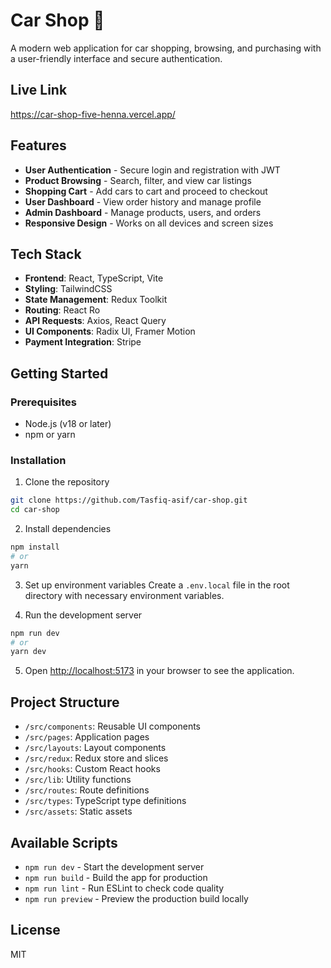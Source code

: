 # Car Shop 🚗

A modern web application for car shopping, browsing, and purchasing with a user-friendly interface and secure authentication.

## Live Link

https://car-shop-five-henna.vercel.app/

## Features

- **User Authentication** - Secure login and registration with JWT
- **Product Browsing** - Search, filter, and view car listings
- **Shopping Cart** - Add cars to cart and proceed to checkout
- **User Dashboard** - View order history and manage profile
- **Admin Dashboard** - Manage products, users, and orders
- **Responsive Design** - Works on all devices and screen sizes

## Tech Stack

- **Frontend**: React, TypeScript, Vite
- **Styling**: TailwindCSS
- **State Management**: Redux Toolkit
- **Routing**: React Ro
- **API Requests**: Axios, React Query
- **UI Components**: Radix UI, Framer Motion
- **Payment Integration**: Stripe

## Getting Started

### Prerequisites

- Node.js (v18 or later)
- npm or yarn

### Installation

1. Clone the repository

```bash
git clone https://github.com/Tasfiq-asif/car-shop.git
cd car-shop
```

2. Install dependencies

```bash
npm install
# or
yarn
```

3. Set up environment variables
   Create a `.env.local` file in the root directory with necessary environment variables.

4. Run the development server

```bash
npm run dev
# or
yarn dev
```

5. Open [http://localhost:5173](http://localhost:5173) in your browser to see the application.

## Project Structure

- `/src/components`: Reusable UI components
- `/src/pages`: Application pages
- `/src/layouts`: Layout components
- `/src/redux`: Redux store and slices
- `/src/hooks`: Custom React hooks
- `/src/lib`: Utility functions
- `/src/routes`: Route definitions
- `/src/types`: TypeScript type definitions
- `/src/assets`: Static assets

## Available Scripts

- `npm run dev` - Start the development server
- `npm run build` - Build the app for production
- `npm run lint` - Run ESLint to check code quality
- `npm run preview` - Preview the production build locally

## License

MIT
